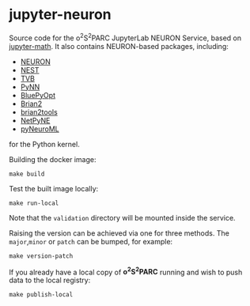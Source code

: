 # jupyter-neuron
Source code for the o<sup>2</sup>S<sup>2</sup>PARC JupyterLab NEURON Service, based on [jupyter-math](https://github.com/ITISFoundation/jupyter-math). It also contains NEURON-based packages, including:
  - [NEURON](https://neuron.yale.edu/neuron/)
  - [NEST](https://nest-simulator.readthedocs.io/en/stable/ref_material/pynest_apis.html)
  - [TVB](https://pypi.org/project/tvb/)
  - [PyNN](https://neuralensemble.org/PyNN/)
  - [BluePyOpt](https://github.com/BlueBrain/BluePyOpt#readme)
  - [Brian2](https://brian2.readthedocs.io/en/stable/) 
  - [brian2tools](https://pypi.org/project/brian2tools/)
  - [NetPyNE](http://netpyne.org/)
  - [pyNeuroML](https://docs.neuroml.org/Userdocs/Software/pyNeuroML.html)


for the Python kernel.

Building the docker image:

```shell
make build
```


Test the built image locally:

```shell
make run-local
```
Note that the `validation` directory will be mounted inside the service.


Raising the version can be achieved via one for three methods. The `major`,`minor` or `patch` can be bumped, for example:

```shell
make version-patch
```


If you already have a local copy of **o<sup>2</sup>S<sup>2</sup>PARC** running and wish to push data to the local registry:

```shell
make publish-local
```

